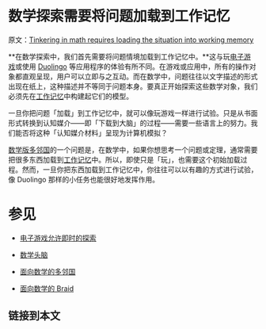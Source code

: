 # 数学探索需要将问题加载到工作记忆

原文：[Tinkering in math requires loading the situation into working memory](https://wiki.issarice.com/wiki/Tinkering_in_math_requires_loading_the_situation_into_working_memory)

**在数学探索中，我们首先需要将问题情境加载到工作记忆中。**这与玩[电子游戏](https://wiki.issarice.com/index.php?title=Video_game&action=edit&redlink=1)或使用 [Duolingo](https://wiki.issarice.com/wiki/Duolingo) 等应用程序的体验有所不同。在游戏或应用中，所有的操作对象都直观呈现，用户可以立即与之互动。而在数学中，问题往往以文字描述的形式出现在纸上，这种描述并不等同于问题本身。要真正开始探索这些数学对象，我们必须先在[工作记忆](https://wiki.issarice.com/index.php?title=Working_memory&action=edit&redlink=1)中构建起它们的模型。

一旦你把问题「加载」到工作记忆中，就可以像玩游戏一样进行试验。只是从书面形式转换到认知媒介——即「下载到大脑」的过程——需要一些语言上的努力。我们能否将这种「认知媒介材料」呈现为计算机模拟？

[数学版多邻国](https://wiki.issarice.com/wiki/Duolingo_for_math)的一个问题是，在数学中，如果你想思考一个问题或定理，通常需要把很多东西加载到[工作记忆](https://wiki.issarice.com/index.php?title=Working_memory&action=edit&redlink=1)中。所以，即使只是「玩」，也需要这个初始加载过程。然而，一旦你把东西加载到工作记忆中，你往往可以以有趣的方式进行试验，像 Duolingo 那样的小任务也能很好地发挥作用。

# 参见

* [电子游戏允许即时的探索](https://wiki.issarice.com/wiki/Video_games_allow_immediate_exploration)

* [数学头脑](https://wiki.issarice.com/wiki/Thinking_Mathematics)

* [面向数学的多邻国](https://wiki.issarice.com/wiki/Duolingo_for_math)

* [面向数学的 Braid](https://wiki.issarice.com/wiki/Braid_for_math)

## 链接到本文